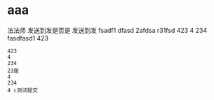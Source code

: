 # aaa


法法师
发送到发是否是
发送到发
fsadf1
dfasd
2afdsa
r31fsd
423
4
234
fasdfasd1
423
```suggestion
423
4
234
23是
4
234
4 c测试提交
